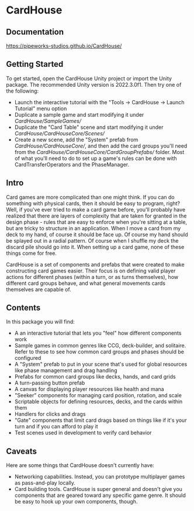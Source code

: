 # CardHouse

## Documentation
https://pipeworks-studios.github.io/CardHouse/

## Getting Started
To get started, open the CardHouse Unity project or import the Unity package. The recommended Unity version is 2022.3.0f1. Then try one of the following:
- Launch the interactive tutorial with the "Tools -> CardHouse -> Launch Tutorial" menu option
- Duplicate a sample game and start modifying it under _CardHouse/SampleGames/_
- Duplicate the "Card Table" scene and start modifying it under _CardHouse/CardHouseCore/Scenes/_
- Create a new scene, add the "System" prefab from _CardHouse/CardHouseCore/_, and then add the card groups you'll need from the _CardHouse/CardHouseCore/CardGroupPrefabs/_ folder. Most of what you'll need to do to set up a game's rules can be done with CardTransferOperators and the PhaseManager.

## Intro
Card games are more complicated than one might think. If you can do something with physical cards, then it should be easy to program, right? Well, if you've ever tried to make a card game before, you'll probably have realized that there are layers of complexity that are taken for granted in the design phase - rules that are easy to enforce when you're sitting at a table, but are tricky to structure in an application. When I move a card from my deck to my hand, of course it should be face up. Of course my hand should be splayed out in a radial pattern. Of course when I shuffle my deck the discard pile should go into it. When setting up a card game, none of these things come for free.

CardHouse is a set of components and prefabs that were created to make constructing card games easier. Their focus is on defining valid player actions for different phases (within a turn, or as turns themselves), how different card groups behave, and what general movements cards themselves are capable of.

## Contents
In this package you will find:
- A an interactive tutorial that lets you "feel" how different components work
- Sample games in common genres like CCG, deck-builder, and solitaire. Refer to these to see how common card groups and phases should be configured
- A "System" prefab to put in your scene that's used for global resources like phase management and drag handling
- Prefabs for common card groups like decks, hands, and card grids
- A turn-passing button prefab
- A canvas for displaying player resources like health and mana
- "Seeker" components for managing card position, rotation, and scale
- Scriptable objects for defining resources, decks, and the cards within them
- Handlers for clicks and drags
- "Gate" components that limit card drags based on things like if it's your turn and if you can afford to play it
- Test scenes used in development to verify card behavior

## Caveats
Here are some things that CardHouse doesn't currently have:
- Networking capabilities. Instead, you can prototype multiplayer games as pass-and-play locally.
- Card building tools. CardHouse is super general and doesn't give you components that are geared toward any specific game genre. It should be easy to hook up your own components, though.

